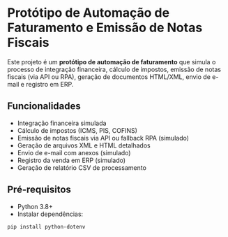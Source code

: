 # Protótipo de Automação de Faturamento e Emissão de Notas Fiscais

Este projeto é um **protótipo de automação de faturamento** que simula o processo de integração financeira, cálculo de impostos, emissão de notas fiscais (via API ou RPA), geração de documentos HTML/XML, envio de e-mail e registro em ERP.

## Funcionalidades

- Integração financeira simulada
- Cálculo de impostos (ICMS, PIS, COFINS)
- Emissão de notas fiscais via API ou fallback RPA (simulado)
- Geração de arquivos XML e HTML detalhados
- Envio de e-mail com anexos (simulado)
- Registro da venda em ERP (simulado)
- Geração de relatório CSV de processamento

## Pré-requisitos

- Python 3.8+
- Instalar dependências:  
```bash
pip install python-dotenv
